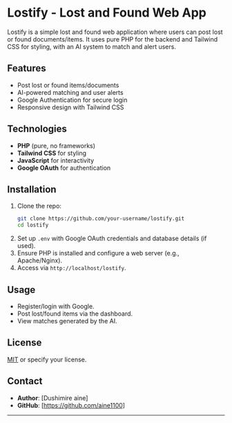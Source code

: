 
# Lostify - Lost and Found Web App

Lostify is a simple lost and found web application where users can post lost or found documents/items. It uses pure PHP for the backend and Tailwind CSS for styling, with an AI system to match and alert users.

## Features
- Post lost or found items/documents
- AI-powered matching and user alerts
- Google Authentication for secure login
- Responsive design with Tailwind CSS

## Technologies
- **PHP** (pure, no frameworks)
- **Tailwind CSS** for styling
- **JavaScript** for interactivity
- **Google OAuth** for authentication

## Installation
1. Clone the repo:
   ```bash
   git clone https://github.com/your-username/lostify.git
   cd lostify
   ```
2. Set up `.env` with Google OAuth credentials and database details (if used).
3. Ensure PHP is installed and configure a web server (e.g., Apache/Nginx).
4. Access via `http://localhost/lostify`.

## Usage
- Register/login with Google.
- Post lost/found items via the dashboard.
- View matches generated by the AI.

## License
[MIT](LICENSE) or specify your license.

## Contact
- **Author**: [Dushimire aine]
- **GitHub**: [https://github.com/aine1100]

---

